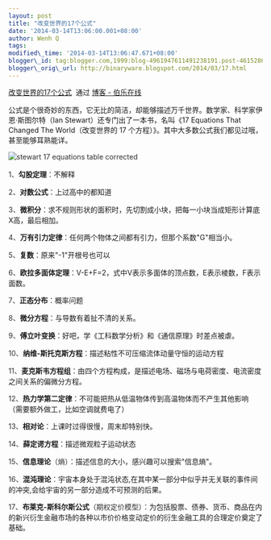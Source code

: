 ```yaml
--- 
layout: post 
title: "改变世界的17个公式" 
date: '2014-03-14T13:06:00.001+08:00' 
author: Wenh Q
tags:
modified\_time: '2014-03-14T13:06:47.671+08:00' 
blogger\_id: tag:blogger.com,1999:blog-4961947611491238191.post-461528643126282218
blogger\_orig\_url: http://binaryware.blogspot.com/2014/03/17.html
---
```

[改变世界的17个公式](http://blog.jobbole.com/62696/)  通过 [博客 -
伯乐在线](http://blog.jobbole.com/)
<div dir="ltr" style="margin-top: 15px;">

公式是个很奇妙的东西，它无比的简洁，却能够描述万千世界。数学家、科学家伊恩·斯图尔特（Ian
Stewart）还专门出了一本书，名叫《17 Equations That Changed The
World（改变世界的 17
个方程）》。其中大多数公式我们都见过哦，甚至能够耳熟能详。
<div style="color: #303030; font-size: 14px; line-height: 20px;">

![stewart 17 equations table
corrected](http://jbcdn2.b0.upaiyun.com/2014/03/c64acae38bc879750c783aa2e387e218.jpg)

</div>

<span style="color: #303030;"><span
style="font-size: 14px; line-height: 20px;">1、</span></span>**勾股定理**<span
style="color: #303030;"><span
style="font-size: 14px; line-height: 20px;">：</span></span>不解释

<span style="color: #303030;"><span
style="font-size: 14px; line-height: 20px;">2、</span></span>**对数公式**<span
style="color: #303030;"><span
style="font-size: 14px; line-height: 20px;">：</span></span>上过高中的都知道

<span style="color: #303030;"><span
style="font-size: 14px; line-height: 20px;">3、</span></span>**微积分**<span
style="color: #303030;"><span
style="font-size: 14px; line-height: 20px;">：</span></span>求不规则形状的面积时，先切割成小块，把每一小块当成矩形计算底X高，最后相加。

<span style="color: #303030;"><span
style="font-size: 14px; line-height: 20px;">4、</span></span>**万有引力定律**<span
style="color: #303030;"><span
style="font-size: 14px; line-height: 20px;">：</span></span>任何两个物体之间都有引力，但那个系数"G"相当小。

<span style="color: #303030;"><span
style="font-size: 14px; line-height: 20px;">5、</span></span>**复数**<span
style="color: #303030;"><span
style="font-size: 14px; line-height: 20px;">：</span></span>原来"-1"开根号也可以

<span style="color: #303030;"><span
style="font-size: 14px; line-height: 20px;">6、</span></span>**欧拉多面体定理**<span
style="color: #303030;"><span
style="font-size: 14px; line-height: 20px;">：</span></span>V-E+F=2，式中V表示多面体的顶点数，E表示棱数，F表示面数。

<span style="color: #303030;"><span
style="font-size: 14px; line-height: 20px;">7、</span></span>**正态分布**<span
style="color: #303030;"><span
style="font-size: 14px; line-height: 20px;">：</span></span>概率问题

<span style="color: #303030;"><span
style="font-size: 14px; line-height: 20px;">8、</span></span>**微分方程**<span
style="color: #303030;"><span
style="font-size: 14px; line-height: 20px;">：</span></span>与导数有着扯不清的关系。

<span style="color: #303030;"><span
style="font-size: 14px; line-height: 20px;">9、</span></span>**傅立叶变换**<span
style="color: #303030;"><span
style="font-size: 14px; line-height: 20px;">：</span></span>好吧，学《工科数学分析》和《通信原理》时差点被虐。

<span style="color: #303030;"><span
style="font-size: 14px; line-height: 20px;">10、</span></span>**纳维-斯托克斯方程**<span
style="color: #303030;"><span
style="font-size: 14px; line-height: 20px;">：</span></span>描述粘性不可压缩流体动量守恒的运动方程

<span style="color: #303030;"><span
style="font-size: 14px; line-height: 20px;">11、</span></span>**麦克斯韦方程组**<span
style="color: #303030;"><span
style="font-size: 14px; line-height: 20px;">：</span></span>由四个方程构成，是描述电场、磁场与电荷密度、电流密度之间关系的偏微分方程。

<span style="color: #303030;"><span
style="font-size: 14px; line-height: 20px;">12、</span></span>**热力学第二定律**<span
style="color: #303030;"><span
style="font-size: 14px; line-height: 20px;">：</span></span>不可能把热从低温物体传到高温物体而不产生其他影响（需要额外做工，比如空调就费电了）

<span style="color: #303030;"><span
style="font-size: 14px; line-height: 20px;">13、</span></span>**相对论**<span
style="color: #303030;"><span
style="font-size: 14px; line-height: 20px;">：</span></span>上课时过得很慢，周末却特别快。

<span style="color: #303030;"><span
style="font-size: 14px; line-height: 20px;">14、</span></span>**薛定谔方程**<span
style="color: #303030;"><span
style="font-size: 14px; line-height: 20px;">：</span></span>描述微观粒子运动状态

<span style="color: #303030;"><span
style="font-size: 14px; line-height: 20px;">15、</span></span>**信息理论**<span
style="color: #303030;"><span
style="font-size: 14px; line-height: 20px;">（熵）：</span></span>描述信息的大小，感兴趣可以搜索"信息熵"。

<span style="color: #303030;"><span
style="font-size: 14px; line-height: 20px;">16、</span></span>**混沌理论**<span
style="color: #303030;"><span
style="font-size: 14px; line-height: 20px;">：</span></span>宇宙本身处于混沌状态,在其中某一部分中似乎并无关联的事件间的冲突,会给宇宙的另一部分造成不可预测的后果。

<span style="color: #303030;"><span
style="font-size: 14px; line-height: 20px;">17、</span></span>**布莱克-斯科尔斯公式**<span
style="color: #303030;"><span
style="font-size: 14px; line-height: 20px;">（期权定价模型）：</span></span>为包括股票、债券、货币、商品在内的新兴衍生金融市场的各种以市价价格变动定价的衍生金融工具的合理定价奠定了基础。

</div>
